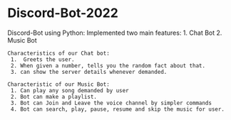 # Discord-Bot-2022

  Discord-Bot using Python:
    Implemented two main features:
    1. Chat Bot
    2. Music Bot
    
    Characteristics of our Chat bot:
     1.  Greets the user.
     2. When given a number, tells you the random fact about that.
     3. can show the server details whenever demanded.
     
    Characteristic of our Music Bot:
     1. Can play any song demanded by user
     2. Bot can make a playlist.
     3. Bot can Join and Leave the voice channel by simpler commands
     4. Bot can search, play, pause, resume and skip the music for user.
      
   
      
      



    
